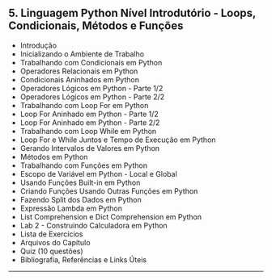 ## 5. Linguagem Python Nível Introdutório - Loops, Condicionais, Métodos e Funções
- Introdução
- Inicializando o Ambiente de Trabalho
- Trabalhando com Condicionais em Python
- Operadores Relacionais em Python
- Condicionais Aninhados em Python
- Operadores Lógicos em Python - Parte 1/2
- Operadores Lógicos em Python - Parte 2/2
- Trabalhando com Loop For em Python
- Loop For Aninhado em Python - Parte 1/2
- Loop For Aninhado em Python - Parte 2/2
- Trabalhando com Loop While em Python
- Loop For e While Juntos e Tempo de Execução em Python
- Gerando Intervalos de Valores em Python
- Métodos em Python
- Trabalhando com Funções em Python
- Escopo de Variável em Python - Local e Global
- Usando Funções Built-in em Python
- Criando Funções Usando Outras Funções em Python
- Fazendo Split dos Dados em Python
- Expressão Lambda em Python
- List Comprehension e Dict Comprehension em Python
- Lab 2 - Construindo Calculadora em Python
- Lista de Exercícios
- Arquivos do Capítulo
- Quiz (10 questões)
- Bibliografia, Referências e Links Úteis

---
